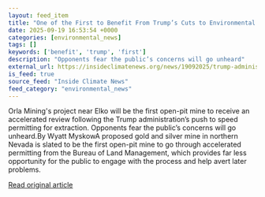 ```yaml
---
layout: feed_item
title: "One of the First to Benefit From Trump’s Cuts to Environmental Review: a Nevada Gold Mine"
date: 2025-09-19 16:53:54 +0000
categories: [environmental_news]
tags: []
keywords: ['benefit', 'trump', 'first']
description: "Opponents fear the public’s concerns will go unheard"
external_url: https://insideclimatenews.org/news/19092025/trump-administration-fast-tracks-nevada-gold-mine/
is_feed: true
source_feed: "Inside Climate News"
feed_category: "environmental_news"
---
```


Orla Mining's project near Elko will be the first open-pit mine to receive an accelerated review following the Trump administration’s push to speed permitting for extraction. Opponents fear the public’s concerns will go unheard.By Wyatt MyskowA proposed gold and silver mine in northern Nevada is slated to be the first open-pit mine to go through accelerated permitting from the Bureau of Land Management, which provides far less opportunity for the public to engage with the process and help avert later problems.&nbsp;

[Read original article](https://insideclimatenews.org/news/19092025/trump-administration-fast-tracks-nevada-gold-mine/)

